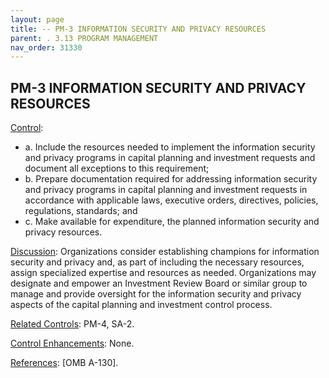 ```yaml
---
layout: page
title: -- PM-3 INFORMATION SECURITY AND PRIVACY RESOURCES 
parent: . 3.13 PROGRAM MANAGEMENT 
nav_order: 31330 
---
```


## PM-3 INFORMATION SECURITY AND PRIVACY RESOURCES

<ins>Control</ins>:

* a. Include the resources needed to implement the information security and privacy programs in capital planning and investment requests and document all exceptions to this requirement;
* b. Prepare documentation required for addressing information security and privacy programs in capital planning and investment requests in accordance with applicable laws, executive orders, directives, policies, regulations, standards; and
* c. Make available for expenditure, the planned information security and privacy resources.

<ins>Discussion</ins>: Organizations consider establishing champions for information security and privacy and, as part of including the necessary resources, assign specialized expertise and resources as needed. Organizations may designate and empower an Investment Review Board or similar group to manage and provide oversight for the information security and privacy aspects of the capital planning and investment control process.

<ins>Related Controls</ins>: PM-4, SA-2.

<ins>Control Enhancements</ins>: None.

<ins>References</ins>: [OMB A-130].
